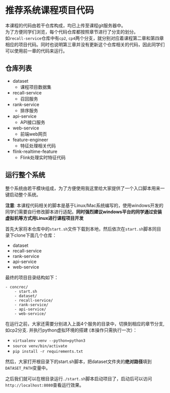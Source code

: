 # 推荐系统课程项目代码
本课程的代码由若干仓库构成，均已上传至课程git服务器中。      
为了方便同学们浏览，每个代码仓库都按照章节进行了分支的划分。       
如`recall-service`仓库中有`cp2`, `cp4`两个分支，就分别对应着课程第二章和第四章相应的项目代码。同时也说明第三章并没有更新这个仓库相关的代码，因此同学们可以使用前一章的代码来运行。     

## 仓库列表
- dataset
  - 课程项目数据集
- recall-service
  - 召回服务
- rank-service
  - 排序服务
- api-service
  - API接口服务
- web-service
  - 前端web网页
- feature-engineer
  - 特征处理相关代码
- flink-realtime-feature
  - Flink处理实时特征代码

## 运行整个系统
整个系统由若干模块组成，为了方便使用我这里给大家提供了一个入口脚本用来一键启动整个系统。     

**注意**: 本课程代码相关的脚本是基于Linux/Mac系统编写的，使用windows开发的同学们需要自行修改脚本进行适配。**同时强烈建议windows平台的同学通过安装虚拟机等方式用Linux进行课程项目开发**

首先大家将本仓库中的`start.sh`文件下载到本地，然后依次在`start.sh`脚本同目录下clone下面几个仓库：
- dataset
- recall-service
- rank-service
- api-service
- web-service

最终的项目目录结构如下：
```
- concrec/
    - start.sh
    - dataset/
    - recall-service/
    - rank-service/
    - api-service/
    - web-service/
```

在运行之前，大家还需要分别进入上面4个服务的目录中，切换到相应的章节分支, 如cp2分支. 并执行python虚拟环境的搭建 (本操作只需执行一次）：
- `virtualenv venv --python=python3`
- `source venv/bin/activate`
- `pip install -r requirements.txt`

然后，大家打开根目录下的start.sh脚本，把dataset文件夹的**绝对路径**填到`DATASET_PATH`变量中。

之后我们就可以在根目录运行`./start.sh`脚本启动项目了，启动后可以访问`http://localhost:8080`查看运行效果。
